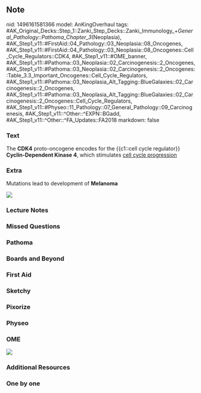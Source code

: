 ## Note
nid: 1496161581366
model: AnKingOverhaul
tags: #AK_Original_Decks::Step_1::Zanki_Step_Decks::Zanki_Immunology_+_General_Pathology::Pathoma_Chapter_3_(Neoplasia), #AK_Step1_v11::#FirstAid::04_Pathology::03_Neoplasia::08_Oncogenes, #AK_Step1_v11::#FirstAid::04_Pathology::03_Neoplasia::08_Oncogenes::Cell_Cycle_Regulators::CDK4, #AK_Step1_v11::#OME_banner, #AK_Step1_v11::#Pathoma::03_Neoplasia::02_Carcinogenesis::2_Oncogenes, #AK_Step1_v11::#Pathoma::03_Neoplasia::02_Carcinogenesis::2_Oncogenes::Table_3.3_Important_Oncogenes::Cell_Cycle_Regulators, #AK_Step1_v11::#Pathoma::03_Neoplasia_Alt_Tagging::BlueGalaxies::02_Carcinogenesis::2_Oncogenes, #AK_Step1_v11::#Pathoma::03_Neoplasia_Alt_Tagging::BlueGalaxies::02_Carcinogenesis::2_Oncogenes::Cell_Cycle_Regulators, #AK_Step1_v11::#Physeo::11_Pathology::07_General_Pathology::09_Carcinogenesis, #AK_Step1_v11::^Other::^EXPN::BGadd, #AK_Step1_v11::^Other::^FA_Updates::FA2018
markdown: false

### Text
<div>
  The <b>CDK4</b> proto-oncogene encodes for the {{c1::cell cycle
  regulator}} <b>Cyclin-Dependent Kinase 4</b>, which stimulates
  <u>cell cycle progression</u>
</div>

### Extra
Mutations lead to development of <b>Melanoma</b>
<div>
  <b><img src="paste-13499082211329.jpg"></b>
</div>

### Lecture Notes


### Missed Questions


### Pathoma


### Boards and Beyond


### First Aid


### Sketchy


### Pixorize


### Physeo


### OME
<div class="ome-widget">
  <a href="https://onlinemeded.org?ref=anki"><img src=
  "_OME_AnkiFlashcards_General_3.png"></a>
</div>

### Additional Resources


### One by one

